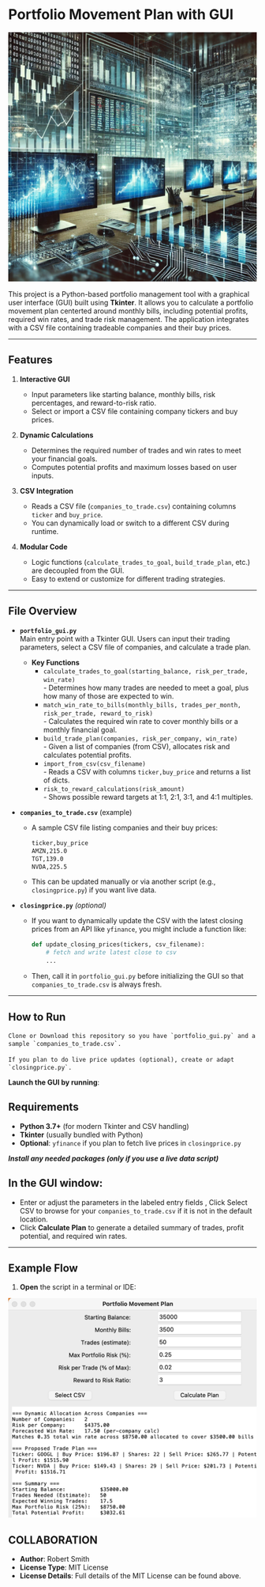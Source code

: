 # Portfolio Movement Plan with GUI

![Alt text](pic/tech.webp)

This project is a Python-based portfolio management tool with a graphical user interface (GUI) built using **Tkinter**. It allows you to calculate a portfolio movement plan centerted around monthly bills, including potential profits, required win rates, and trade risk management. The application integrates with a CSV file containing tradeable companies and their buy prices.

---

## Features

1. **Interactive GUI**  
   - Input parameters like starting balance, monthly bills, risk percentages, and reward-to-risk ratio.  
   - Select or import a CSV file containing company tickers and buy prices.

2. **Dynamic Calculations**  
   - Determines the required number of trades and win rates to meet your financial goals.  
   - Computes potential profits and maximum losses based on user inputs.

3. **CSV Integration**  
   - Reads a CSV file (`companies_to_trade.csv`) containing columns `ticker` and `buy_price`.  
   - You can dynamically load or switch to a different CSV during runtime.

4. **Modular Code**  
   - Logic functions (`calculate_trades_to_goal`, `build_trade_plan`, etc.) are decoupled from the GUI.  
   - Easy to extend or customize for different trading strategies.

---

## File Overview

- **`portfolio_gui.py`**  
  Main entry point with a Tkinter GUI. Users can input their trading parameters, select a CSV file of companies, and calculate a trade plan.

  - **Key Functions**  
    - `calculate_trades_to_goal(starting_balance, risk_per_trade, win_rate)`  
      \- Determines how many trades are needed to meet a goal, plus how many of those are expected to win.  
    - `match_win_rate_to_bills(monthly_bills, trades_per_month, risk_per_trade, reward_to_risk)`  
      \- Calculates the required win rate to cover monthly bills or a monthly financial goal.  
    - `build_trade_plan(companies, risk_per_company, win_rate)`  
      \- Given a list of companies (from CSV), allocates risk and calculates potential profits.  
    - `import_from_csv(csv_filename)`  
      \- Reads a CSV with columns `ticker,buy_price` and returns a list of dicts.  
    - `risk_to_reward_calculations(risk_amount)`  
      \- Shows possible reward targets at 1:1, 2:1, 3:1, and 4:1 multiples.  

- **`companies_to_trade.csv`** (example)  
  - A sample CSV file listing companies and their buy prices:
    ```csv
    ticker,buy_price
    AMZN,215.0
    TGT,139.0
    NVDA,225.5
    ```
  - This can be updated manually or via another script (e.g., `closingprice.py`) if you want live data.

- **`closingprice.py`** *(optional)*  
  - If you want to dynamically update the CSV with the latest closing prices from an API like `yfinance`, you might include a function like:
    ```python
    def update_closing_prices(tickers, csv_filename):
        # fetch and write latest close to csv
        ...
    ```
  - Then, call it in `portfolio_gui.py` before initializing the GUI so that `companies_to_trade.csv` is always fresh.

---
## How to Run

    Clone or Download this repository so you have `portfolio_gui.py` and a sample `companies_to_trade.csv`.

    If you plan to do live price updates (optional), create or adapt `closingprice.py`.

**Launch the GUI by running**:

## Requirements

- **Python 3.7+** (for modern Tkinter and CSV handling)
- **Tkinter** (usually bundled with Python)
- **Optional**: `yfinance` if you plan to fetch live prices in `closingprice.py`


***Install any needed packages (only if you use a live data script)***


## In the GUI window:

- Enter or adjust the parameters in the labeled entry fields , Click Select CSV to browse for your `companies_to_trade.csv` if it is not in the default location.
- Click **Calculate Plan** to generate a detailed summary of trades, profit potential, and required win rates.

---

## Example Flow

1. **Open** the script in a terminal or IDE:
   

![Alt text](pic/action.png)


## COLLABORATION

- **Author**: Robert Smith
- **License Type**: MIT License
- **License Details**: Full details of the MIT License can be found above.

